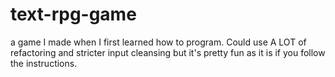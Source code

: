 # text-rpg-game
a game I made when I first learned how to program. Could use A LOT of refactoring and stricter input cleansing but it's pretty fun as it is if you follow the instructions.
